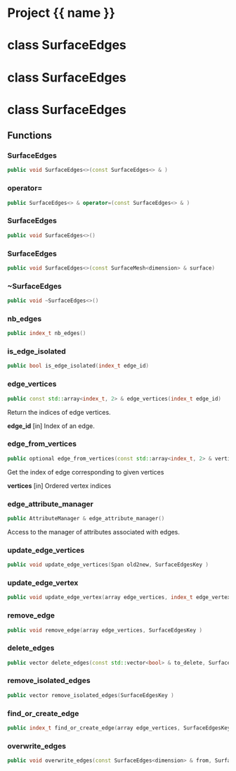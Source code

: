 <script setup>
import {useRoute} from 'vitepress'
const {path} = useRoute()
const tokens = path.split('/')
const words = tokens[2].split('-');
for (let i = 0; i < words.length; i++) {
    words[i] = words[i].charAt(0).toUpperCase() + words[i].slice(1);
    words[i] = words[i].replace('geode', 'Geode')
}
const name = words.join('-');
</script>
# Project {{ name }}

# class SurfaceEdges


# class SurfaceEdges


# class SurfaceEdges


## Functions

### SurfaceEdges

```cpp
public void SurfaceEdges<>(const SurfaceEdges<> & )
```


### operator=

```cpp
public SurfaceEdges<> & operator=(const SurfaceEdges<> & )
```


### SurfaceEdges

```cpp
public void SurfaceEdges<>()
```


### SurfaceEdges

```cpp
public void SurfaceEdges<>(const SurfaceMesh<dimension> & surface)
```


### ~SurfaceEdges

```cpp
public void ~SurfaceEdges<>()
```


### nb_edges

```cpp
public index_t nb_edges()
```


### is_edge_isolated

```cpp
public bool is_edge_isolated(index_t edge_id)
```


### edge_vertices

```cpp
public const std::array<index_t, 2> & edge_vertices(index_t edge_id)
```


 Return the indices of edge vertices.

**edge_id** [in] Index of an edge.

### edge_from_vertices

```cpp
public optional edge_from_vertices(const std::array<index_t, 2> & vertices)
```


 Get the index of edge corresponding to given vertices

**vertices** [in] Ordered vertex indices

### edge_attribute_manager

```cpp
public AttributeManager & edge_attribute_manager()
```


 Access to the manager of attributes associated with edges.

### update_edge_vertices

```cpp
public void update_edge_vertices(Span old2new, SurfaceEdgesKey )
```


### update_edge_vertex

```cpp
public void update_edge_vertex(array edge_vertices, index_t edge_vertex_id, index_t new_vertex_id, SurfaceEdgesKey )
```


### remove_edge

```cpp
public void remove_edge(array edge_vertices, SurfaceEdgesKey )
```


### delete_edges

```cpp
public vector delete_edges(const std::vector<bool> & to_delete, SurfaceEdgesKey )
```


### remove_isolated_edges

```cpp
public vector remove_isolated_edges(SurfaceEdgesKey )
```


### find_or_create_edge

```cpp
public index_t find_or_create_edge(array edge_vertices, SurfaceEdgesKey )
```


### overwrite_edges

```cpp
public void overwrite_edges(const SurfaceEdges<dimension> & from, SurfaceEdgesKey )
```





